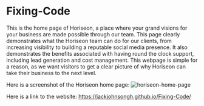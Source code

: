 # Fixing-Code

This is the home page of Horiseon, a place where your grand visions for your business are made possible through our team. This page clearly demonstrates what the Horiseon team can do for our clients, from increasing visibility to building a reputable social media presence. It also demonstrates the benefits associated with having round the clock support, including lead generation and cost management. This webpage is simple for a reason, as we want visitors to get a clear picture of why Horiseon can take their business to the next level.

Here is a screenshot of the Horiseon home page:
![horiseon-home-page](assets/images/horiseon-home-page.png)

Here is a link to the website:
https://jackjohnsongh.github.io/Fixing-Code/